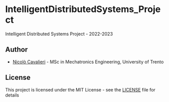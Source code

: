 # IntelligentDistributedSystems_Project
Intelligent Distributed Systems Project - 2022-2023


## Author

- [Nicolò Cavalieri](https://www.linkedin.com/in/nicolò-cavalieri-263774194/) - MSc in Mechatronics Engineering, University of Trento

## License

This project is licensed under the MIT License - see the [LICENSE](LICENSE) file for details
